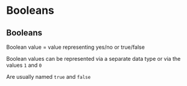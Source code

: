 # Booleans

## Booleans

Boolean value = value representing yes/no or true/false

Boolean values can be represented via a separate data type or via the values `1` and `0`

Are usually named `true` and `false`
